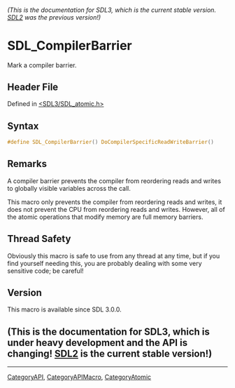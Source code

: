 ###### (This is the documentation for SDL3, which is the current stable version. [SDL2](https://wiki.libsdl.org/SDL2/) was the previous version!)
# SDL_CompilerBarrier

Mark a compiler barrier.

## Header File

Defined in [<SDL3/SDL_atomic.h>](https://github.com/libsdl-org/SDL/blob/main/include/SDL3/SDL_atomic.h)

## Syntax

```c
#define SDL_CompilerBarrier() DoCompilerSpecificReadWriteBarrier()
```

## Remarks

A compiler barrier prevents the compiler from reordering reads and writes
to globally visible variables across the call.

This macro only prevents the compiler from reordering reads and writes, it
does not prevent the CPU from reordering reads and writes. However, all of
the atomic operations that modify memory are full memory barriers.

## Thread Safety

Obviously this macro is safe to use from any thread at any time, but if you
find yourself needing this, you are probably dealing with some very
sensitive code; be careful!

## Version

This macro is available since SDL 3.0.0.

## (This is the documentation for SDL3, which is under heavy development and the API is changing! [SDL2](https://wiki.libsdl.org/SDL2/) is the current stable version!)



----
[CategoryAPI](CategoryAPI), [CategoryAPIMacro](CategoryAPIMacro), [CategoryAtomic](CategoryAtomic)

